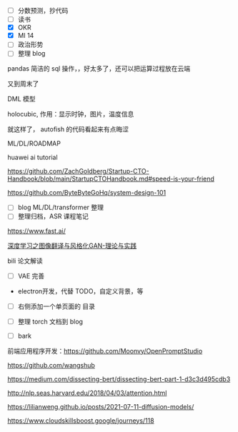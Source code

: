 
- [ ] 分数预测，抄代码
- [ ] 读书
- [x] OKR
- [x] MI 14
- [ ] 政治形势
- [ ] 整理 blog

pandas 简洁的 sql 操作，，好太多了，还可以把运算过程放在云端

又到周末了




DML 模型

holocubic, 作用：显示时钟，图片，温度信息

就这样了， autofish 的代码看起来有点晦涩

ML/DL/ROADMAP

huawei ai tutorial

https://github.com/ZachGoldberg/Startup-CTO-Handbook/blob/main/StartupCTOHandbook.md#speed-is-your-friend

https://github.com/ByteByteGoHq/system-design-101

- [ ] blog ML/DL/transformer 整理
- [ ] 整理归档，ASR 课程笔记

https://www.fast.ai/


[深度学习之图像翻译与风格化GAN-理论与实践](https://www.bilibili.com/video/BV1Wr4y1b77B)

bili 论文解读

- [ ] VAE 完善
- electron开发，代替 TODO，自定义背景，等


- [ ] 右侧添加一个单页面的 目录
- [ ] 整理 torch 文档到 blog
- [ ] bark


前端应用程序开发：https://github.com/Moonvy/OpenPromptStudio

https://github.com/wangshub


https://medium.com/dissecting-bert/dissecting-bert-part-1-d3c3d495cdb3

http://nlp.seas.harvard.edu/2018/04/03/attention.html


https://lilianweng.github.io/posts/2021-07-11-diffusion-models/

https://www.cloudskillsboost.google/journeys/118
